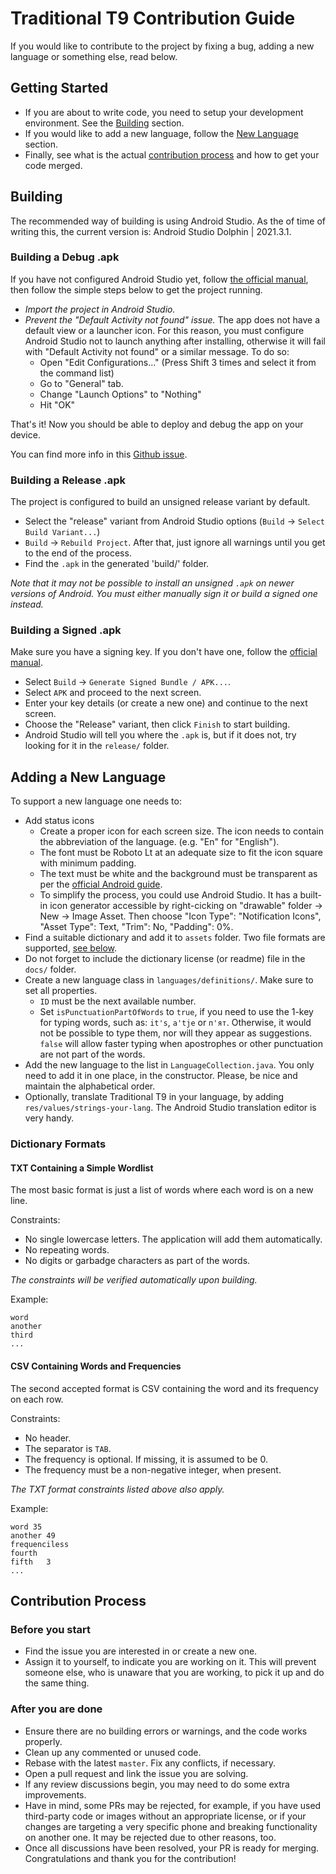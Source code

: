 # Traditional T9 Contribution Guide
If you would like to contribute to the project by fixing a bug, adding a new language or something else, read below.


## Getting Started
- If you are about to write code, you need to setup your development environment. See the [Building](#building) section.
- If you would like to add a new language, follow the [New Language](#adding-a-new-language) section.
- Finally, see what is the actual [contribution process](#contribution-process) and how to get your code merged.


## Building
The recommended way of building is using Android Studio. As the of time of writing this, the current version is: Android Studio Dolphin | 2021.3.1.

### Building a Debug .apk
If you have not configured Android Studio yet, follow [the official manual](https://developer.android.com/training/basics/firstapp), then follow the simple steps below to get the project running.

- _Import the project in Android Studio._
- _Prevent the "Default Activity not found" issue._ The app does not have a default view or a launcher icon. For this reason, you must configure Android Studio not to launch anything after installing, otherwise it will fail with "Default Activity not found" or a similar message. To do so:
    - Open "Edit Configurations..." (Press Shift 3 times and select it from the command list)
    - Go to "General" tab.
    - Change "Launch Options" to "Nothing"
    - Hit "OK"

That's it! Now you should be able to deploy and debug the app on your device.

You can find more info in this [Github issue](https://github.com/android/input-samples/issues/18).

### Building a Release .apk
The project is configured to build an unsigned release variant by default.

- Select the "release" variant from Android Studio options (`Build` -> `Select Build Variant...`)
- `Build` -> `Rebuild Project`. After that, just ignore all warnings until you get to the end of the process.
- Find the `.apk` in the generated 'build/' folder.

_Note that it may not be possible to install an unsigned `.apk` on newer versions of Android. You must either manually sign it or build a signed one instead._

### Building a Signed .apk
Make sure you have a signing key. If you don't have one, follow the [official manual](https://developer.android.com/studio/publish/app-signing#sign-apk).

- Select `Build` -> `Generate Signed Bundle / APK...`.
- Select `APK` and proceed to the next screen.
- Enter your key details (or create a new one) and continue to the next screen.
- Choose the "Release" variant, then click `Finish` to start building.
- Android Studio will tell you where the `.apk` is, but if it does not, try looking for it in the `release/` folder.

## Adding a New Language
To support a new language one needs to:

- Add status icons
    - Create a proper icon for each screen size. The icon needs to contain the abbreviation of the language. (e.g. "En" for "English").
    - The font must be Roboto Lt at an adequate size to fit the icon square with minimum padding.
    - The text must be white and the background must be transparent as per the [official Android guide](https://android-doc.github.io/guide/practices/ui_guidelines/icon_design_status_bar.html).
    - To simplify the process, you could use Android Studio. It has a built-in icon generator accessible by right-cicking on "drawable" folder -> New -> Image Asset. Then choose "Icon Type": "Notification Icons", "Asset Type": Text, "Trim": No, "Padding": 0%.
- Find a suitable dictionary and add it to `assets` folder. Two file formats are supported, [see below](#dictionary-formats).
- Do not forget to include the dictionary license (or readme) file in the `docs/` folder.
- Create a new language class in `languages/definitions/`. Make sure to set all properties.
  - `ID` must be the next available number.
  - Set `isPunctuationPartOfWords` to `true`, if you need to use the 1-key for typing words, such as: `it's`, `a'tje` or `п'ят`. Otherwise, it would not be possible to type them, nor will they appear as suggestions. `false` will allow faster typing when apostrophes or other punctuation are not part of the words.
- Add the new language to the list in `LanguageCollection.java`. You only need to add it in one place, in the constructor. Please, be nice and maintain the alphabetical order.
- Optionally, translate Traditional T9 in your language, by adding `res/values/strings-your-lang`. The Android Studio translation editor is very handy.


### Dictionary Formats

#### TXT Containing a Simple Wordlist
The most basic format is just a list of words where each word is on a new line.

Constraints:
- No single lowercase letters. The application will add them automatically.
- No repeating words.
- No digits or garbadge characters as part of the words.

_The constraints will be verified automatically upon building._

Example:
```
word
another
third
...
```

#### CSV Containing Words and Frequencies
The second accepted format is CSV containing the word and its frequency on each row.

Constraints:
- No header.
- The separator is `TAB`.
- The frequency is optional. If missing, it is assumed to be 0.
- The frequency must be a non-negative integer, when present.

_The TXT format constraints listed above also apply._

Example:
```
word 35
another 49
frequenciless
fourth
fifth   3
...
```


## Contribution Process

### Before you start
- Find the issue you are interested in or create a new one.
- Assign it to yourself, to indicate you are working on it. This will prevent someone else, who is unaware that you are working, to pick it up and do the same thing.

### After you are done
- Ensure there are no building errors or warnings, and the code works properly.
- Clean up any commented or unused code.
- Rebase with the latest `master`. Fix any conflicts, if necessary.
- Open a pull request and link the issue you are solving.
- If any review discussions begin, you may need to do some extra improvements.
- Have in mind, some PRs may be rejected, for example, if you have used third-party code or images without an appropriate license, or if your changes are targeting a very specific phone and breaking functionality on another one. It may be rejected due to other reasons, too.
- Once all discussions have been resolved, your PR is ready for merging. Congratulations and thank you for the contribution!